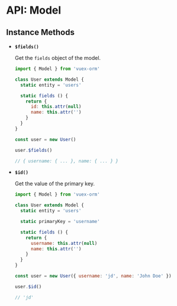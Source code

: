 # API: Model

## Instance Methods

- **`$fields()`**

  Get the `fields` object of the model.

  ```js
  import { Model } from 'vuex-orm'

  class User extends Model {
    static entity = 'users'

    static fields () {
      return {
        id: this.attr(null)
        name: this.attr('')
      }
    }
  }

  const user = new User()

  user.$fields()

  // { username: { ... }, name: { ... } }
  ```

- **`$id()`**

  Get the value of the primary key.

  ```js
  import { Model } from 'vuex-orm'

  class User extends Model {
    static entity = 'users'

    static primaryKey = 'username'

    static fields () {
      return {
        username: this.attr(null)
        name: this.attr('')
      }
    }
  }

  const user = new User({ username: 'jd', name: 'John Doe' })

  user.$id()

  // 'jd'
  ```
